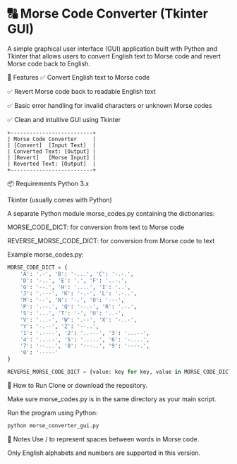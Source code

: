 # 🔠 Morse Code Converter (Tkinter GUI)
A simple graphical user interface (GUI) application built with Python and Tkinter that allows users to convert English text to Morse code and revert Morse code back to English.

📌 Features
✅ Convert English text to Morse code

✅ Revert Morse code back to readable English text

✅ Basic error handling for invalid characters or unknown Morse codes

✅ Clean and intuitive GUI using Tkinter

```
+--------------------------+
| Morse Code Converter     |
| [Convert]  [Input Text]  |
| Converted Text: [Output] |
| [Revert]   [Morse Input] |
| Reverted Text: [Output]  |
+--------------------------+
```
📦 Requirements
Python 3.x

Tkinter (usually comes with Python)

A separate Python module morse_codes.py containing the dictionaries:

MORSE_CODE_DICT: for conversion from text to Morse code

REVERSE_MORSE_CODE_DICT: for conversion from Morse code to text

Example morse_codes.py:
```python
MORSE_CODE_DICT = {
    'A': '.-', 'B': '-...', 'C': '-.-.',
    'D': '-..', 'E': '.', 'F': '..-.',
    'G': '--.', 'H': '....', 'I': '..',
    'J': '.---', 'K': '-.-', 'L': '.-..',
    'M': '--', 'N': '-.', 'O': '---',
    'P': '.--.', 'Q': '--.-', 'R': '.-.',
    'S': '...', 'T': '-', 'U': '..-',
    'V': '...-', 'W': '.--', 'X': '-..-',
    'Y': '-.--', 'Z': '--..',
    '1': '.----', '2': '..---', '3': '...--',
    '4': '....-', '5': '.....', '6': '-....',
    '7': '--...', '8': '---..', '9': '----.',
    '0': '-----'
}

REVERSE_MORSE_CODE_DICT = {value: key for key, value in MORSE_CODE_DICT.items()}
```
🚀 How to Run
Clone or download the repository.

Make sure morse_codes.py is in the same directory as your main script.

Run the program using Python:
```bash
python morse_converter_gui.py
```
📝 Notes
Use / to represent spaces between words in Morse code.

Only English alphabets and numbers are supported in this version.

